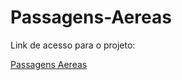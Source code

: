 # Passagens-Aereas

Link de acesso para o projeto:

<a href="https://regal-tartufo-d845a6.netlify.app/" target="_blank">Passagens Aereas</a>
